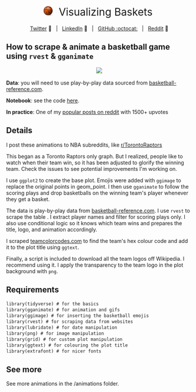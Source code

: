 <h1 style="font-weight:normal" align="center">
    <img src=https://github.com/imjakedaniels/raptors_animation/blob/master/emoji/basketball.png alt="Zhi" width=27>
  &nbsp;Visualizing Baskets&nbsp;
</h1>

<div align="center">

[Twitter][Twitter] :speech_balloon:&nbsp;&nbsp;&nbsp;|&nbsp;&nbsp;&nbsp;[LinkedIn][LinkedIn] :necktie:&nbsp;&nbsp;&nbsp;|&nbsp;&nbsp;&nbsp;[GitHub :octocat:][GitHub]&nbsp;&nbsp;&nbsp;|&nbsp;&nbsp;&nbsp;[Reddit][Reddit] :link:

</div>

<!--
Quick Link 
-->

[Twitter]:https://twitter.com/datajake
[LinkedIn]:https://www.linkedin.com/in/imjakedaniels/
[GitHub]:https://github.com/imjakedaniels
[Reddit]:https://reddit.com/imjakedaniels

## How to scrape & animate a basketball game using `rvest` & `gganimate` 

<p align="center">
  <img src="https://github.com/imjakedaniels/raptors_animation/blob/master/animations/raptors_clippers-201912110.gif">
</p>

**Data**: you will need to use play-by-play data sourced from [basketball-reference.com](https://www.basketball-reference.com/boxscores/pbp/201912260OKC.html).

**Notebook**: see the code [here](https://github.com/imjakedaniels/raptors_animation/blob/master/raptors_animation.Rmd).

**In practice**: One of my [popular posts on reddit](https://www.reddit.com/r/torontoraptors/comments/eemlz4/what_a_comeback_vs_dallas/) with 1500+ upvotes

## Details

I post these animations to NBA subreddits, like [r/TorontoRaptors](https://www.reddit.com/r/torontoraptors/)

This began as a Toronto Raptors only graph. But I realized, people like to watch when their team win, so it has been adjusted to glorify the winning team. Check the issues to see potential improvements I'm working on.

I use `ggplot2` to create the base plot. Emojis were added with `ggimage` to replace the original points in geom_point. I then use `gganimate` to follow the scoring plays and drop basketballs on the winning team's player whenever they get a basket. 

The data is play-by-play data from [basketball-reference.com](https://www.basketball-reference.com/boxscores/pbp/201912250TOR.html). I use `rvest` to scrape the table . I extract player names and filter for scoring plays only. I also use conditional logic so it knows which team wins and prepares the title, logo, and animation accordingly.

I scraped [teamcolorcodes.com](https://teamcolorcodes.com/nba-team-color-codes/) to find the team's hex colour code and add it to the plot title using `ggtext`.

Finally, a script is included to download all the team logos off Wikipedia. I recommend using it. I apply the transparency to the team logo in the plot background with `png`.

## Requirements

```
library(tidyverse) # for the basics
library(gganimate) # for animation and gifs
library(ggimage) # for inserting the basketball emojis
library(rvest) # for scraping data from websites
library(lubridate) # for date manipulation
library(png) # for image manipulation
library(grid) # for custom plot manipulation
library(ggtext) # for colouring the plot title
library(extrafont) # for nicer fonts
```

## See more 

See more animations in the /animations folder.
